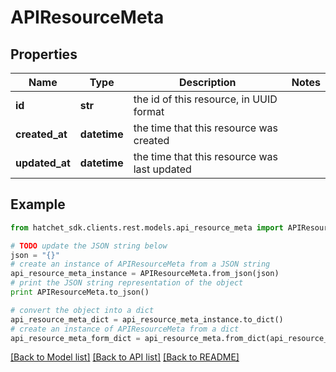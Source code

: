 # APIResourceMeta


## Properties

Name | Type | Description | Notes
------------ | ------------- | ------------- | -------------
**id** | **str** | the id of this resource, in UUID format |
**created_at** | **datetime** | the time that this resource was created |
**updated_at** | **datetime** | the time that this resource was last updated |

## Example

```python
from hatchet_sdk.clients.rest.models.api_resource_meta import APIResourceMeta

# TODO update the JSON string below
json = "{}"
# create an instance of APIResourceMeta from a JSON string
api_resource_meta_instance = APIResourceMeta.from_json(json)
# print the JSON string representation of the object
print APIResourceMeta.to_json()

# convert the object into a dict
api_resource_meta_dict = api_resource_meta_instance.to_dict()
# create an instance of APIResourceMeta from a dict
api_resource_meta_form_dict = api_resource_meta.from_dict(api_resource_meta_dict)
```
[[Back to Model list]](../README.md#documentation-for-models) [[Back to API list]](../README.md#documentation-for-api-endpoints) [[Back to README]](../README.md)
